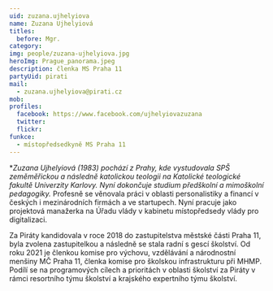 ```yaml
---
uid: zuzana.ujhelyiova
name: Zuzana Ujhelyiová
titles:
  before: Mgr. 
category:
img: people/zuzana-ujhelyiova.jpg
heroImg: Prague_panorama.jpeg
description: členka MS Praha 11
partyUid: pirati
mail:
  - zuzana.ujhelyiova@pirati.cz
mob:			 
profiles:   
  facebook: https://www.facebook.com/ujhelyiovazuzana
  twitter: 		  
  flickr:
funkce:
  - místopředsedkyně MS Praha 11 		  
---
```


**Zuzana Ujhelyiová (*1983) pochází z Prahy, kde vystudovala SPŠ zeměměřickou a následně katolickou teologii na Katolické teologické fakultě Univerzity Karlovy. Nyní dokončuje studium předškolní a mimoškolní pedagogiky.** Profesně se věnovala práci v oblasti personalistiky a financí v českých i mezinárodních firmách a ve startupech. Nyní pracuje jako projektová manažerka na Úřadu vlády v kabinetu místopředsedy vlády pro digitalizaci.

Za Piráty kandidovala v roce 2018 do zastupitelstva městské části Praha 11, byla zvolena zastupitelkou a následně se stala radní s gescí školství. Od roku 2021 je členkou komise pro výchovu, vzdělávání a národnostní menšiny MČ Praha 11, členka komise pro školskou infrastrukturu při MHMP. Podílí se na programových cílech a prioritách v oblasti školství za Piráty v rámci resortního týmu školství a krajského expertního týmu školství.
